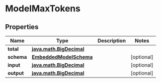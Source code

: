 
# ModelMaxTokens

## Properties
Name | Type | Description | Notes
------------ | ------------- | ------------- | -------------
**total** | [**java.math.BigDecimal**](java.math.BigDecimal.md) |  | 
**schema** | [**EmbeddedModelSchema**](EmbeddedModelSchema.md) |  |  [optional]
**input** | [**java.math.BigDecimal**](java.math.BigDecimal.md) |  |  [optional]
**output** | [**java.math.BigDecimal**](java.math.BigDecimal.md) |  |  [optional]



